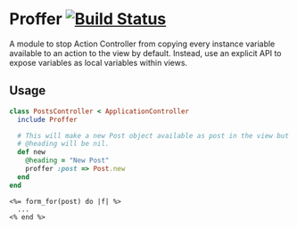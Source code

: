 Proffer [![Build Status](https://secure.travis-ci.org/hudge/proffer.png?branch=master)](http://travis-ci.org/hudge/proffer)
=======

A module to stop Action Controller from copying every instance variable available
to an action to the view by default. Instead, use an explicit API to expose
variables as local variables within views.

Usage
-----

```ruby
class PostsController < ApplicationController
  include Proffer

  # This will make a new Post object available as post in the view but
  # @heading will be nil.
  def new
    @heading = "New Post"
    proffer :post => Post.new
  end
end
```

```erb
<%= form_for(post) do |f| %>
  ...
<% end %>
```

